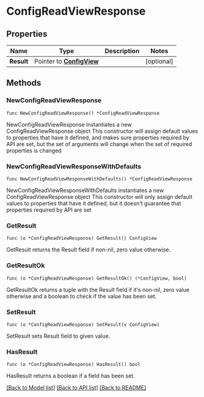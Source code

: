 # ConfigReadViewResponse

## Properties

Name | Type | Description | Notes
------------ | ------------- | ------------- | -------------
**Result** | Pointer to [**ConfigView**](ConfigView.md) |  | [optional] 

## Methods

### NewConfigReadViewResponse

`func NewConfigReadViewResponse() *ConfigReadViewResponse`

NewConfigReadViewResponse instantiates a new ConfigReadViewResponse object
This constructor will assign default values to properties that have it defined,
and makes sure properties required by API are set, but the set of arguments
will change when the set of required properties is changed

### NewConfigReadViewResponseWithDefaults

`func NewConfigReadViewResponseWithDefaults() *ConfigReadViewResponse`

NewConfigReadViewResponseWithDefaults instantiates a new ConfigReadViewResponse object
This constructor will only assign default values to properties that have it defined,
but it doesn't guarantee that properties required by API are set

### GetResult

`func (o *ConfigReadViewResponse) GetResult() ConfigView`

GetResult returns the Result field if non-nil, zero value otherwise.

### GetResultOk

`func (o *ConfigReadViewResponse) GetResultOk() (*ConfigView, bool)`

GetResultOk returns a tuple with the Result field if it's non-nil, zero value otherwise
and a boolean to check if the value has been set.

### SetResult

`func (o *ConfigReadViewResponse) SetResult(v ConfigView)`

SetResult sets Result field to given value.

### HasResult

`func (o *ConfigReadViewResponse) HasResult() bool`

HasResult returns a boolean if a field has been set.


[[Back to Model list]](../README.md#documentation-for-models) [[Back to API list]](../README.md#documentation-for-api-endpoints) [[Back to README]](../README.md)


